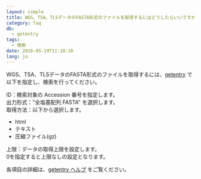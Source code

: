 ```yaml
---
layout: simple
title: WGS、TSA、TLSデータのFASTA形式のファイルを取得するにはどうしたらいいですか？
category: faq
db:
  - getentry
tags: 
  - 検索
date: 2016-05-19T11:10:18
lang: ja
---
```




<p>WGS、TSA、TLSデータのFASTA形式のファイルを取得するには、<a href="http://getentry.ddbj.nig.ac.jp/top-j.html">getentry</a> で以下を指定し、検索を行ってください。</p>
<p><span class="icon_square font-bold"> ID</span>：検索対象の Accession 番号を指定します。<br><span class="icon_square font-bold"> 出力形式</span>：<span class="font-bold">"全塩基配列 FASTA"</span> を選択します。<br><span class="icon_square font-bold"> 取得方法</span>：以下から選択します。<br></p>
<ul>
  <li>html</li>
  <li>テキスト</li>
  <li>圧縮ファイル(gz)</li>
</ul><span class="icon_square font-bold"> 上限</span>：データの取得上限を設定します。<br> 0を指定すると上限なしの設定となります。
<p>各項目の詳細は、<a href="/services/getentry.html">getentry ヘルプ</a> をご覧ください。</p>

